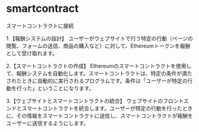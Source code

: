 # smartcontract
スマートコントラクトに接続

1.【報酬システムの設計】
ユーザーがウェブサイトで行う特定の行動（ページの閲覧、フォームの送信、商品の購入など）に対して、Ethereumトークンを報酬として受け取れます。

2.【スマートコントラクトの作成】
Ethereumのスマートコントラクトを使用して、報酬システムを自動化します。スマートコントラクトは、特定の条件が満たされたときに自動的に実行されるプログラムです。条件は「ユーザーが特定の行動を行った」ということになります。

3.【ウェブサイトとスマートコントラクトの統合】
ウェブサイトのフロントエンドとスマートコントラクトを統合します。ユーザーが特定の行動を行ったときに、その情報をスマートコントラクトに送信し、スマートコントラクトが報酬をユーザーに送信するようにします。

